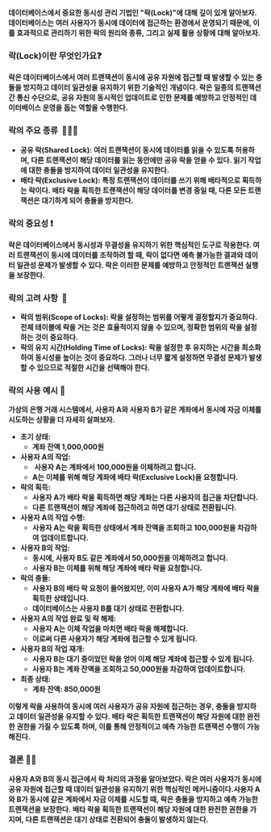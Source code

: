**데이터베이스에서 중요한 동시성 관리 기법인 "락(Lock)"에 대해 깊이 있게 알아보자. 데이터베이스는 여러 사용자가 동시에 데이터에 접근하는 환경에서 운영되기 때문에, 이를 효과적으로 관리하기 위한 락의 원리와 종류, 그리고 실제 활용 상황에 대해 알아보자.**

### **락(Lock)이란 무엇인가요❓**

**락은 데이터베이스에서 여러 트랜잭션이 동시에 공유 자원에 접근할 때 발생할 수 있는 충돌을 방지하고 데이터 일관성을 유지하기 위한 기술적인 개념이다. 락은 일종의 트랜잭션 간 통신 수단으로, 공유 자원의 동시적인 업데이트로 인한 문제를 예방하고 안정적인 데이터베이스 운영을 돕는 역할을 수행한다.**

### **락의 주요 종류  👨🏻‍💻**

-   **공유 락(Shared Lock): 여러 트랜잭션이 동시에 데이터를 읽을 수 있도록 허용하며, 다른 트랜잭션이 해당 데이터를 읽는 동안에만 공유 락을 얻을 수 있다. 읽기 작업에 대한 충돌을 방지하여 데이터 일관성을 유지한다.**
-   **배타 락(Exclusive Lock): 특정 트랜잭션이 데이터를 쓰기 위해 배타적으로 획득하는 락이다. 배타 락을 획득한 트랜잭션이 해당 데이터를 변경 중일 때, 다른 모든 트랜잭션은 대기하게 되어 충돌을 방지한다.**

### **락의 중요성 ❗️**

**락은 데이터베이스에서 동시성과 무결성을 유지하기 위한 핵심적인 도구로 작용한다. 여러 트랜잭션이 동시에 데이터를 조작하려 할 때, 락이 없다면 예측 불가능한 결과와 데이터 일관성 문제가 발생할 수 있다. 락은 이러한 문제를 예방하고 안정적인 트랜잭션 실행을 보장한다.**

### **락의 고려 사항  📌**

-   **락의 범위(Scope of Locks): 락을 설정하는 범위를 어떻게 결정할지가 중요하다. 전체 테이블에 락을 거는 것은 효율적이지 않을 수 있으며, 정확한 범위의 락을 설정하는 것이 중요하다.**
-   **락의 유지 시간(Holding Time of Locks): 락을 설정한 후 유지하는 시간을 최소화하여 동시성을 높이는 것이 중요하다. 그러나 너무 짧게 설정하면 무결성 문제가 발생할 수 있으므로 적절한 시간을 선택해야 한다.**

### **락의 사용 예시 🤩**

**가상의 은행 거래 시스템에서, 사용자 A와 사용자 B가 같은 계좌에서 동시에 자금 이체를 시도하는 상황을 더 자세히 살펴보자.**

-   **초기 상태:**
    -   **계좌 잔액 1,000,000원**
-   **사용자 A의 작업:**
    -    **사용자 A는 계좌에서 100,000원을 이체하려고 합니다.**
    -   **A는 이체를 위해 해당 계좌에 배타 락(Exclusive Lock)을 요청합니다.**
-   **락의 획득:**
    -   **사용자 A가 배타 락을 획득하면 해당 계좌는 다른 사용자의 접근을 차단합니다.**
    -   **다른 트랜잭션이 해당 계좌에 접근하려고 하면 대기 상태로 전환됩니다.**
-   **사용자 A의 작업 수행:**
    -   **사용자 A는 락을 획득한 상태에서 계좌 잔액을 조회하고 100,000원을 차감하여 업데이트합니다.**
-   **사용자 B의 작업:**
    -   **동시에, 사용자 B도 같은 계좌에서 50,000원을 이체하려고 합니다.**
    -   **사용자 B는 이체를 위해 해당 계좌에 배타 락을 요청합니다.**
-   **락의 충돌:**
    -   **사용자 B의 배타 락 요청이 들어왔지만, 이미 사용자 A가 해당 계좌에 배타 락을 획득한 상태입니다.**
    -   **데이터베이스는 사용자 B를 대기 상태로 전환합니다.**
-   **사용자 A의 작업 완료 및 락 해제:**
    -   **사용자 A는 이체 작업을 마치면 배타 락을 해제합니다.**
    -   **이로써 다른 사용자가 해당 계좌에 접근할 수 있게 됩니다.**
-   **사용자 B의 작업 재개:**
    -   **사용자 B는 대기 중이었던 락을 얻어 이제 해당 계좌에 접근할 수 있게 됩니다.**
    -   **사용자 B는 계좌 잔액을 조회하고 50,000원을 차감하여 업데이트합니다.**
-   **최종 상태:**
    -   **계좌 잔액: 850,000원**

**이렇게 락을 사용하여 동시에 여러 사용자가 공유 자원에 접근하는 경우, 충돌을 방지하고 데이터 일관성을 유지할 수 있다. 배타 락은 획득한 트랜잭션이 해당 자원에 대한 완전한 권한을 가질 수 있도록 하며, 이를 통해 안정적이고 예측 가능한 트랜잭션 수행이 가능해진다.**

### **결론 ✍🏻**

**사용자 A와 B의 동시 접근에서 락 처리의 과정을 알아보았다. 락은 여러 사용자가 동시에 공유 자원에 접근할 때 데이터 일관성을 유지하기 위한 핵심적인 메커니즘이다.사용자 A와 B가 동시에 같은 계좌에서 자금 이체를 시도할 때, 락은 충돌을 방지하고 예측 가능한 트랜잭션을 보장한다. 배타 락을 획득한 트랜잭션이 해당 자원에 대한 완전한 권한을 가지며, 다른 트랜잭션은 대기 상태로 전환되어 충돌이 발생하지 않는다.**
